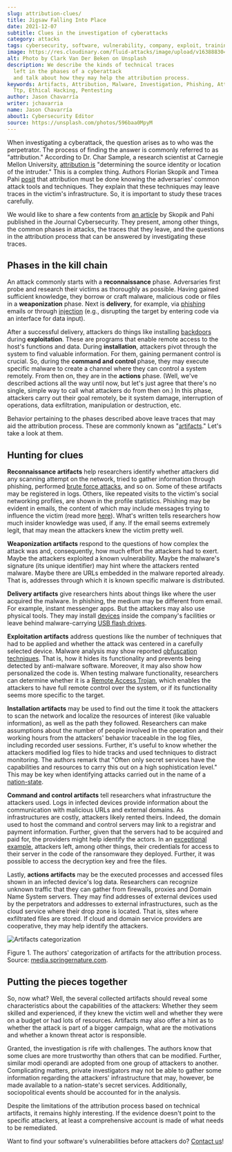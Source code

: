 ```yaml
---
slug: attribution-clues/
title: Jigsaw Falling Into Place
date: 2021-12-07
subtitle: Clues in the investigation of cyberattacks
category: attacks
tags: cybersecurity, software, vulnerability, company, exploit, training
image: https://res.cloudinary.com/fluid-attacks/image/upload/v1638883041/blog/attribution-clues/cover_attribution.webp
alt: Photo by Clark Van Der Beken on Unsplash
description: We describe the kinds of technical traces
  left in the phases of a cyberattack
  and talk about how they may help the attribution process.
keywords: Artifacts, Attribution, Malware, Investigation, Phishing, Attack,
  Ttp, Ethical Hacking, Pentesting
author: Jason Chavarría
writer: jchavarria
name: Jason Chavarría
about1: Cybersecurity Editor
source: https://unsplash.com/photos/596baa0MpyM
---
```


When investigating a cyberattack,
the question arises as to who was the perpetrator.
The process of finding the answer is commonly referred to as "attribution."
According to Dr. Char Sample,
a research scientist at Carnegie Mellon University,
[attribution is](https://securityintelligence.com/qa-with-dr-char-sample-what-is-attribution-and-how-can-it-help-fight-attackers/)
"determining the source identity or location of the intruder."
This is a complex thing.
Authors Florian Skopik and Timea Pahi [posit](https://doi.org/10.1186/s42400-020-00048-4)
that attribution must be done
knowing the adversaries' common attack tools and techniques.
They explain
that these techniques may leave traces in the victim's infrastructure.
So,
it is important to study these traces carefully.

We would like to share a few contents from [an article](https://doi.org/10.1186/s42400-020-00048-4)
by Skopik and Pahi published in the Journal Cybersecurity.
They present,
among other things,
the common phases in attacks,
the traces that they leave,
and the questions in the attribution process
that can be answered by investigating these traces.

## Phases in the kill chain

An attack commonly starts with a **reconnaissance** phase.
Adversaries first probe and research their victims as thoroughly as possible.
Having gained sufficient knowledge,
they borrow or craft malware,
malicious code or files in a **weaponization** phase.
Next is **delivery**,
for example,
via [phishing](../phishing/) emails
or through [injection](../sql-injection/)
(e.g., disrupting the target by entering code via an interface for data input).

After a successful delivery,
attackers do things like installing [backdoors](https://nvlpubs.nist.gov/nistpubs/SpecialPublications/NIST.SP.800-83r1.pdf)
during **exploitation**.
These are programs
that enable remote access to the host's functions and data.
During **installation**,
attackers pivot through the system to find valuable information.
For them,
gaining permanent control is crucial.
So,
during the **command and control** phase,
they may execute specific malware
to create a channel where they can control a system remotely.
From then on,
they are in the **actions** phase.
(Well,
we've described actions all the way until now,
but let's just agree that there's no single, simple way
to call what attackers do from then on.)
In this phase,
attackers carry out their goal remotely,
be it system damage, interruption of operations, data exfiltration,
manipulation or destruction, etc.

Behavior pertaining to the phases described above leave traces
that may aid the attribution process.
These are commonly known as "[artifacts](https://insider.ssi-net.com/insights/what-is-an-artifact-in-cyber-security)."
Let's take a look at them.

## Hunting for clues

**Reconnaissance artifacts** help researchers identify
whether attackers did any scanning attempt on the network,
tried to gather information through phishing,
performed [brute force attacks](../pass-cracking/),
and so on.
Some of these artifacts may be registered in logs.
Others,
like repeated visits to the victim's social networking profiles,
are shown in the profile statistics.
Phishing may be evident in emails,
the content of which may include messages trying to influence the victim
(read more [here](../social-engineering/)).
What's written tells researchers how much insider knowledge was used,
if any.
If the email seems extremely legit,
that may mean the attackers knew the victim pretty well.

**Weaponization artifacts** respond to the questions
of how complex the attack was and,
consequently,
how much effort the attackers had to exert.
Maybe the attackers exploited a known vulnerability.
Maybe the malware's signature (its unique identifier) may hint
where the attackers rented malware.
Maybe there are URLs embedded in the malware reported already.
That is,
addresses through which it is known specific malware is distributed.

**Delivery artifacts** give researchers hints
about things like where the user acquired the malware.
In phishing,
the medium may be different from email.
For example,
instant messenger apps.
But the attackers may also use physical tools.
They may install [devices](../human-security-sensor/)
inside the company's facilities
or leave behind malware-carrying [USB flash drives](https://hackcontrol.org/cases/thumb-drive-awareness-lost-usb-attacks-explained/).

**Exploitation artifacts** address questions
like the number of techniques that had to be applied
and whether the attack was centered in a carefully selected device.
Malware analysis may show reported [obfuscation techniques](https://www.zdnet.com/article/a-question-of-security-what-is-obfuscation-and-how-does-it-work/).
That is,
how it hides its functionality
and prevents being detected by anti-malware software.
Moreover,
it may also show how personalized the code is.
When testing malware functionality,
researchers can determine whether it is a [Remote Access Trojan](https://www.techtarget.com/searchsecurity/definition/RAT-remote-access-Trojan),
which enables the attackers to have full remote control over the system,
or if its functionality seems more specific to the target.

**Installation artifacts** may be used
to find out the time it took the attackers to scan the network
and localize the resources of interest (like valuable information),
as well as the path they followed.
Researchers can make assumptions about the number of people involved
in the operation
and their working hours
from the attackers' behavior traceable in the log files,
including recorded user sessions.
Further,
it's useful to know whether the attackers modified log files to hide tracks
and used techniques to distract monitoring.
The authors remark
that "Often only secret services have the capabilities and resources
to carry this out on a high sophistication level."
This may be key when identifying attacks carried out
in the name of a [nation-state](https://www.forbes.com/sites/forbesbusinesscouncil/2021/04/16/cybersecurity-and-nation-state-threats-what-businesses-need-to-know/?sh=239a99587c21).

**Command and control artifacts** tell researchers
what infrastructure the attackers used.
Logs in infected devices provide information
about the communication with malicious URLs and external domains.
As infrastructures are costly,
attackers likely rented theirs.
Indeed,
the domain used to host the command and control servers may link
to a registrar and payment information.
Further,
given that the servers had to be acquired and paid for,
the providers might help identify the actors.
In an [exceptional example](https://www.securityweek.com/attackers-leave-server-credentials-ransomwares-code),
attackers left,
among other things,
their credentials for access to their server
in the code of the ransomware they deployed.
Further,
it was possible to access the decryption key and free the files.

Lastly,
**actions artifacts** may be the executed processes
and accessed files shown in an infected device's log data.
Researchers can recognize unknown traffic
that they can gather from firewalls,
proxies and Domain Name System servers.
They may find addresses of external devices used by the perpetrators
and addresses to external infrastructures,
such as the cloud service where their drop zone is located.
That is,
sites where exfiltrated files are stored.
If cloud and domain service providers are cooperative,
they may help identify the attackers.

<div class="imgblock">

![Artifacts categorization](https://res.cloudinary.com/fluid-attacks/image/upload/v1638883248/blog/attribution-clues/attribution_Figure-1.webp)

<div class="title">

Figure 1. The authors' categorization of artifacts for the attribution process.
Source: [media.springernature.com](https://media.springernature.com/full/springer-static/image/art%3A10.1186%2Fs42400-020-00048-4/MediaObjects/42400_2020_48_Fig4_HTML.png?as=webp).

</div>

</div>

## Putting the pieces together

So, now what?
Well,
the several collected artifacts should reveal some characteristics
about the capabilities of the attackers:
Whether they seem skilled and experienced,
if they knew the victim well
and whether they were on a budget or had lots of resources.
Artifacts may also offer a hint
as to whether the attack is part of a bigger campaign,
what are the motivations
and whether a known threat actor is responsible.

Granted,
the investigation is rife with challenges.
The authors know
that some clues are more trustworthy than others that can be modified.
Further,
similar modi operandi are adopted from one group of attackers to another.
Complicating matters,
private investigators may not be able to gather some information
regarding the attackers' infrastructure
that may,
however,
be made available to a nation-state's secret services.
Additionally,
sociopolitical events should be accounted for in the analysis.

Despite the limitations of the attribution process
based on technical artifacts,
it remains highly interesting.
If the evidence doesn't point to the specific attackers,
at least a comprehensive account is made of what needs to be remediated.

Want to find your software's vulnerabilities before attackers do?
[Contact us](../../contact-us/)\!
